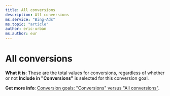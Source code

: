 ```yaml
---
title: All conversions
description: All conversions
ms.service: "Bing-Ads"
ms.topic: "article"
author: eric-urban
ms.author: eur
---
```


# All conversions

**What it is**: These are the total values for conversions, regardless of whether or not **Include in "Conversions"** is selected for this conversion goal.

**Get more info**: [Conversion goals: "Conversions" versus "All conversions"](../hlp_BA_CONC_ConvsVsAllConvs.md).


